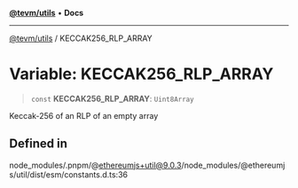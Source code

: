 [**@tevm/utils**](../README.md) • **Docs**

***

[@tevm/utils](../globals.md) / KECCAK256\_RLP\_ARRAY

# Variable: KECCAK256\_RLP\_ARRAY

> `const` **KECCAK256\_RLP\_ARRAY**: `Uint8Array`

Keccak-256 of an RLP of an empty array

## Defined in

node\_modules/.pnpm/@ethereumjs+util@9.0.3/node\_modules/@ethereumjs/util/dist/esm/constants.d.ts:36
